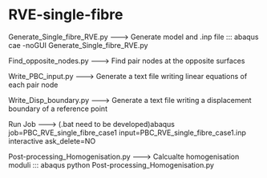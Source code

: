 # RVE-single-fibre

Generate_Single_fibre_RVE.py ---> Generate model and .inp file ::: abaqus cae -noGUI Generate_Single_fibre_RVE.py

Find_opposite_nodes.py ---> Find pair nodes at the opposite surfaces

Write_PBC_input.py ---> Generate a text file writing linear equations of each pair node

Write_Disp_boundary.py ---> Generate a text file writing a displacement boundary of a reference point
 
Run Job ---> (.bat need to be developed)abaqus job=PBC_RVE_single_fibre_case1 input=PBC_RVE_single_fibre_case1.inp interactive ask_delete=NO

Post-processing_Homogenisation.py ---> Calcualte homogenisation moduli ::: abaqus python Post-processing_Homogenisation.py
